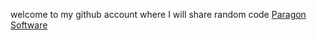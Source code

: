 welcome to my github account where I will share random code
[Paragon Software](https://bou-samra.github.io/paragon)
